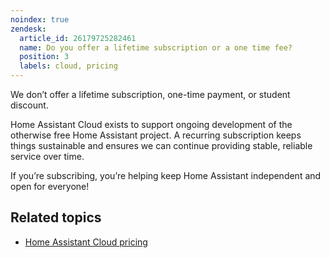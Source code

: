 ```yaml
---
noindex: true
zendesk:
  article_id: 26179725282461
  name: Do you offer a lifetime subscription or a one time fee?
  position: 3
  labels: cloud, pricing
---
```


We don’t offer a lifetime subscription, one-time payment, or student discount.

Home Assistant Cloud exists to support ongoing development of the otherwise free Home Assistant project. A recurring subscription keeps things sustainable and ensures we can continue providing stable, reliable service over time.

If you’re subscribing, you’re helping keep Home Assistant independent and open for everyone!

## Related topics

- [Home Assistant Cloud pricing](https://www.nabucasa.com/pricing/)
